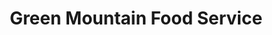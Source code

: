 ---
title: "Green Mountain Food Service"
url: /whitehall/green-mountain-food-service/
shop: supermarket
---
